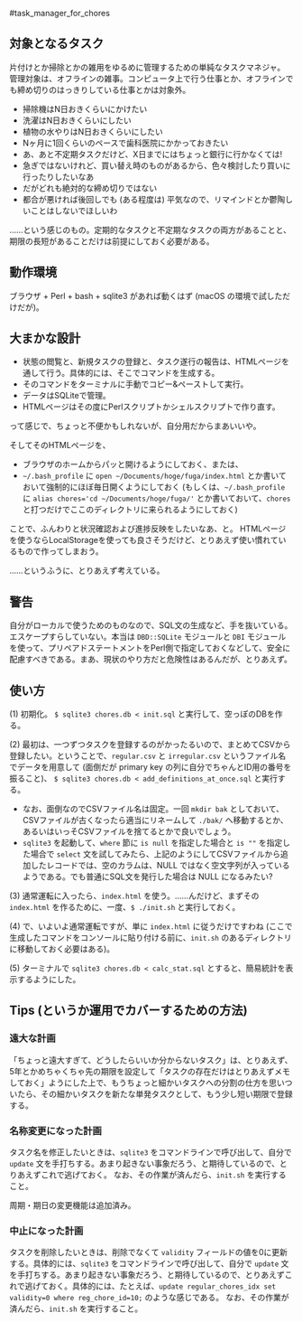 #task_manager_for_chores

## 対象となるタスク
片付けとか掃除とかの雑用をゆるめに管理するための単純なタスクマネジャ。
管理対象は、オフラインの雑事。コンピュータ上で行う仕事とか、オフラインでも締め切りのはっきりしている仕事とかは対象外。

* 掃除機はN日おきくらいにかけたい
* 洗濯はN日おきくらいにしたい
* 植物の水やりはN日おきくらいにしたい
* Nヶ月に1回くらいのペースで歯科医院にかかっておきたい
* あ、あと不定期タスクだけど、X日までにはちょっと銀行に行かなくては!
* 急ぎではないけれど、買い替え時のものがあるから、色々検討したり買いに行ったりしたいなあ
* だがどれも絶対的な締め切りではない
* 都合が悪ければ後回しでも (ある程度は) 平気なので、リマインドとか鬱陶しいことはしないでほしいわ

……という感じのもの。定期的なタスクと不定期なタスクの両方があることと、期限の長短があることだけは前提にしておく必要がある。

## 動作環境
ブラウザ + Perl + bash + sqlite3 があれば動くはず (macOS の環境で試しただけだが)。

## 大まかな設計
* 状態の閲覧と、新規タスクの登録と、タスク遂行の報告は、HTMLページを通して行う。具体的には、そこでコマンドを生成する。
* そのコマンドをターミナルに手動でコピー&ペーストして実行。
* データはSQLiteで管理。
* HTMLページはその度にPerlスクリプトかシェルスクリプトで作り直す。

って感じで、ちょっと不便かもしれないが、自分用だからまあいいや。

そしてそのHTMLページを、

* ブラウザのホームからパッと開けるようにしておく、または、
* `~/.bash_profile` に `open ~/Documents/hoge/fuga/index.html` とか書いておいて強制的にほぼ毎日開くようにしておく (もしくは、`~/.bash_profile` に `alias chores='cd ~/Documents/hoge/fuga/'` とか書いておいて、`chores` と打つだけでここのディレクトリに来られるようにしておく)

ことで、ふんわりと状況確認および進捗反映をしたいなあ、と。
HTMLページを使うならLocalStorageを使っても良さそうだけど、とりあえず使い慣れているもので作ってしまおう。

……というふうに、とりあえず考えている。

## 警告
自分がローカルで使うためのものなので、SQL文の生成など、手を抜いている。エスケープすらしていない。本当は `DBD::SQLite` モジュールと `DBI` モジュールを使って、プリペアドステートメントをPerl側で指定しておくなどして、安全に配慮すべきである。まあ、現状のやり方だと危険性はあるんだが、とりあえず。

## 使い方
(1) 初期化。
`$ sqlite3 chores.db < init.sql` 
と実行して、空っぽのDBを作る。

(2) 最初は、一つずつタスクを登録するのがかったるいので、まとめてCSVから登録したい。ということで、`regular.csv` と `irregular.csv` というファイル名でデータを用意して (面倒だが primary key の列に自分でちゃんとID用の番号を振ること)、
`$ sqlite3 chores.db < add_definitions_at_once.sql` 
と実行する。
  * なお、面倒なのでCSVファイル名は固定。一回 `mkdir bak` としておいて、CSVファイルが古くなったら適当にリネームして `./bak/` へ移動するとか、あるいはいっそCSVファイルを捨てるとかで良いでしょう。
  * `sqlite3` を起動して、`where` 節に `is null` を指定した場合と `is ""` を指定した場合で `select` 文を試してみたら、上記のようにしてCSVファイルから追加したレコードでは、空のカラムは、NULL ではなく空文字列が入っているようである。でも普通にSQL文を発行した場合は NULL になるみたい?

(3) 通常運転に入ったら、`index.html` を使う。……んだけど、まずその `index.html` を作るために、一度、`$ ./init.sh` と実行しておく。

(4) で、いよいよ通常運転ですが、単に `index.html` に従うだけですわね (ここで生成したコマンドをコンソールに貼り付ける前に、`init.sh` のあるディレクトリに移動しておく必要はある)。

(5) ターミナルで `sqlite3 chores.db < calc_stat.sql` とすると、簡易統計を表示するようにした。

## Tips (というか運用でカバーするための方法)
### 遠大な計画
「ちょっと遠大すぎて、どうしたらいいか分からないタスク」は、とりあえず、5年とかめちゃくちゃ先の期限を設定して「タスクの存在だけはとりあえずメモしておく」ようにした上で、もうちょっと細かいタスクへの分割の仕方を思いついたら、その細かいタスクを新たな単発タスクとして、もう少し短い期限で登録する。

### 名称変更になった計画
タスク名を修正したいときは、`sqlite3` をコマンドラインで呼び出して、自分で `update` 文を手打ちする。あまり起きない事象だろう、と期待しているので、とりあえずこれで逃げておく。
なお、その作業が済んだら、`init.sh` を実行すること。

周期・期日の変更機能は追加済み。

### 中止になった計画
タスクを削除したいときは、削除でなくて `validity` フィールドの値を0に更新する。具体的には、`sqlite3` をコマンドラインで呼び出して、自分で `update` 文を手打ちする。あまり起きない事象だろう、と期待しているので、とりあえずこれで逃げておく。具体的には、たとえば、`update regular_chores_idx set validity=0 where reg_chore_id=10;` のような感じである。
なお、その作業が済んだら、`init.sh` を実行すること。
